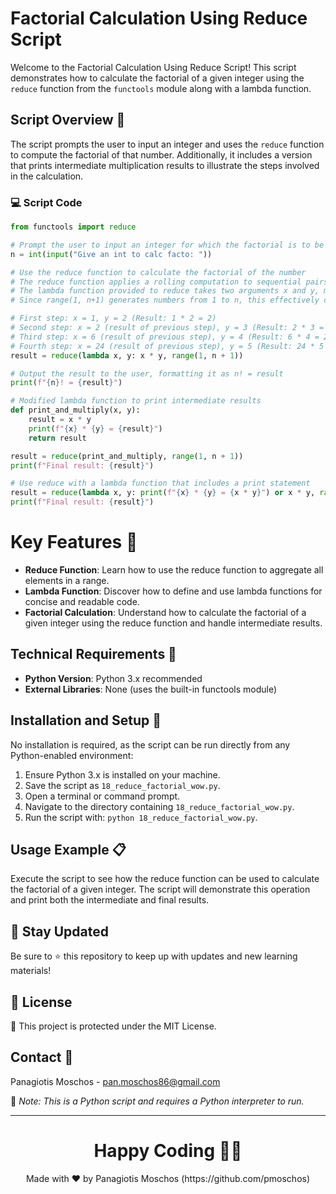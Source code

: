 # Factorial Calculation Using Reduce Script

Welcome to the Factorial Calculation Using Reduce Script! This script demonstrates how to calculate the factorial of a given integer using the `reduce` function from the `functools` module along with a lambda function.

## Script Overview 📘

The script prompts the user to input an integer and uses the `reduce` function to compute the factorial of that number. Additionally, it includes a version that prints intermediate multiplication results to illustrate the steps involved in the calculation.

### :computer: Script Code

```python
from functools import reduce

# Prompt the user to input an integer for which the factorial is to be calculated
n = int(input("Give an int to calc facto: "))

# Use the reduce function to calculate the factorial of the number
# The reduce function applies a rolling computation to sequential pairs of values in a range from 1 to n+1
# The lambda function provided to reduce takes two arguments x and y, multiplying them together
# Since range(1, n+1) generates numbers from 1 to n, this effectively calculates the product of all integers from 1 to n, which is the factorial

# First step: x = 1, y = 2 (Result: 1 * 2 = 2)
# Second step: x = 2 (result of previous step), y = 3 (Result: 2 * 3 = 6)
# Third step: x = 6 (result of previous step), y = 4 (Result: 6 * 4 = 24)
# Fourth step: x = 24 (result of previous step), y = 5 (Result: 24 * 5 = 120)
result = reduce(lambda x, y: x * y, range(1, n + 1))

# Output the result to the user, formatting it as n! = result
print(f"{n}! = {result}")

# Modified lambda function to print intermediate results
def print_and_multiply(x, y):
    result = x * y
    print(f"{x} * {y} = {result}")
    return result

result = reduce(print_and_multiply, range(1, n + 1))
print(f"Final result: {result}")

# Use reduce with a lambda function that includes a print statement
result = reduce(lambda x, y: print(f"{x} * {y} = {x * y}") or x * y, range(1, n + 1))
print(f"Final result: {result}")
```

# Key Features 🌟
- **Reduce Function**: Learn how to use the reduce function to aggregate all elements in a range.
- **Lambda Function**: Discover how to define and use lambda functions for concise and readable code.
- **Factorial Calculation**: Understand how to calculate the factorial of a given integer using the reduce function and handle intermediate results.

## Technical Requirements 🔧
- **Python Version**: Python 3.x recommended
- **External Libraries**: None (uses the built-in functools module)

## Installation and Setup 🚀
No installation is required, as the script can be run directly from any Python-enabled environment:

1. Ensure Python 3.x is installed on your machine.
2. Save the script as `18_reduce_factorial_wow.py`.
3. Open a terminal or command prompt.
4. Navigate to the directory containing `18_reduce_factorial_wow.py`.
5. Run the script with: `python 18_reduce_factorial_wow.py`.

## Usage Example 📋
Execute the script to see how the reduce function can be used to calculate the factorial of a given integer. The script will demonstrate this operation and print both the intermediate and final results.

## 📢 Stay Updated
Be sure to ⭐ this repository to keep up with updates and new learning materials!

## 📄 License
🔐 This project is protected under the MIT License.

## Contact 📧
Panagiotis Moschos - pan.moschos86@gmail.com

🔗 *Note: This is a Python script and requires a Python interpreter to run.*

---

<h1 align="center">Happy Coding 👨‍💻</h1>
<p align="center">
  Made with ❤️ by Panagiotis Moschos (https://github.com/pmoschos)
</p>
